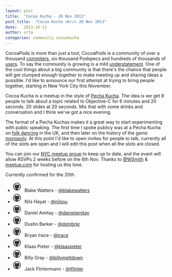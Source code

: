 ```yaml
---
layout: post
title:  "Cocoa Kucha - 20 Nov 2013"
post_title:  "Cocoa Kucha <br/> 20 Nov 2013"
date:   2013-10-13
author: orta
categories: community cocoakucha
---
```


CocoaPods is more than just a tool, CocoaPods is a community of over a thousand [commiters](https://github.com/CocoaPods/Specs/graphs/contributors), six thousand Podspecs and hundreds of thousands of [users](http://rubygems.org/gems/cocoapods). To say the community is growing is a mild [understatement](https://github.com/CocoaPods/Specs/graphs/code-frequency). One of the cool things about a big community is that there's the chance that people will get clumped enough together to make meeting up and sharing ideas a possible. I'd like to announce our first attempt at trying to bring people together, starting in New York City this November.

<!-- more -->

Cocoa Kucha is a meetup in the style of [Pecha Kucha](http://www.pechakucha.org/faq). The idea is we get 8 people to talk about a topic related to Objective-C for 6 minutes and 20 seconds. 20 slides at 20 seconds. Mix that with some drinks and conversation and I think we've got a nice evening.

The format of a Pecha Kuchas makes it a great way to start experimenting with public speaking. The first time I spoke publicy was at a Pecha Kucha on [folk dancing](https://github.com/orta/pechakucha/tree/1b92dd66d13654b7aa3024ced2ec6d052bfe6b1d) in the UK, and then later on the history of the game [monopoly](http://orta.github.io/pechakucha/). At this point I'd like to open invites for people to talk, currently all of the slots are open and I will edit this post when all the slots are closed. 

You can join our [NYC meetup group](http://www.meetup.com/CocoaPods-NYC/) to keep up to date, and the event will allow RSVPs 2 weeks before on the 6th Nov. Thanks to [@W5mith](http://twitter.com/W5mith) & [meetup.com](http://meetup.com) for hosting us this time.

Currently confirmed for the 20th

* [![blakewatters](/assets/blog_img/github_octokitty.png)](https://github.com/blakewatters/)  Blake Watters -  [@blakewatters](http://twitter.com/blakewatters)
* [![nilsou](/assets/blog_img/github_octokitty.png)](https://github.com/nilsou/)  Nils Hayat - [@nilsou](http://twitter.com/nilsou)
* [![danielamitay](/assets/blog_img/github_octokitty.png)](https://github.com/danielamitay/)   Daniel Amitay - [@danielamitay](http://twitter.com/danielamitay)
* [![dstnbrkr](/assets/blog_img/github_octokitty.png)](https://github.com/dstnbrkr/)  Dustin Barker - [@dstnbrkr](http://twitter.com/dstnbrkr)
* [![irace](/assets/blog_img/github_octokitty.png)](https://github.com/irace/)  Bryan Irace - [@irace](http://twitter.com/irace)
* [![klaaspieter](/assets/blog_img/github_octokitty.png)](https://github.com/klaaspieter/)  Klaas Pieter - [@klaaspieter](http://twitter.com/klaaspieter)
* [![billymeltdown](/assets/blog_img/github_octokitty.png)](https://github.com/billymeltdown/)  Billy Gray - [@billymeltdown](http://twitter.com/billymeltdown)
* [![jflinter](/assets/blog_img/github_octokitty.png)](https://github.com/jflinter/)  Jack Flintermann - [@jflinter](http://twitter.com/jflinter)
